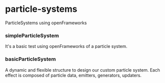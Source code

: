# particle-systems
ParticleSystems using openFrameworks

### simpleParticleSystem ###
It's a basic test using openFrameworks of a particle system. 


### basicParticleSystem ###
A dynamic and flexible structure to design our custom particle system. Each effect is composed of particle data, emitters, generators, updaters.
